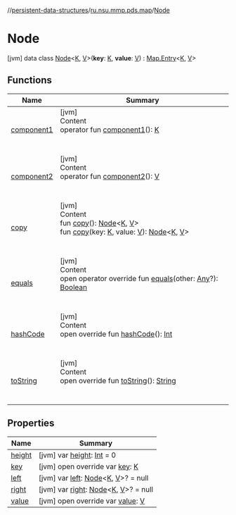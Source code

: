 //[persistent-data-structures](../../index.md)/[ru.nsu.mmp.pds.map](../index.md)/[Node](index.md)



# Node  
 [jvm] data class [Node](index.md)<[K](index.md), [V](index.md)>(**key**: [K](index.md), **value**: [V](index.md)) : [Map.Entry](https://kotlinlang.org/api/latest/jvm/stdlib/kotlin.collections/-map/-entry/index.html)<[K](index.md), [V](index.md)>    


## Functions  
  
|  Name|  Summary| 
|---|---|
| <a name="ru.nsu.mmp.pds.map/Node/component1/#/PointingToDeclaration/"></a>[component1](component1.md)| <a name="ru.nsu.mmp.pds.map/Node/component1/#/PointingToDeclaration/"></a>[jvm]  <br>Content  <br>operator fun [component1](component1.md)(): [K](index.md)  <br><br><br>
| <a name="ru.nsu.mmp.pds.map/Node/component2/#/PointingToDeclaration/"></a>[component2](component2.md)| <a name="ru.nsu.mmp.pds.map/Node/component2/#/PointingToDeclaration/"></a>[jvm]  <br>Content  <br>operator fun [component2](component2.md)(): [V](index.md)  <br><br><br>
| <a name="ru.nsu.mmp.pds.map/Node/copy/#/PointingToDeclaration/"></a>[copy](copy.md)| <a name="ru.nsu.mmp.pds.map/Node/copy/#/PointingToDeclaration/"></a>[jvm]  <br>Content  <br>fun [copy](copy.md)(): [Node](index.md)<[K](index.md), [V](index.md)>  <br>fun [copy](copy.md)(key: [K](index.md), value: [V](index.md)): [Node](index.md)<[K](index.md), [V](index.md)>  <br><br><br>
| <a name="kotlin/Any/equals/#kotlin.Any?/PointingToDeclaration/"></a>[equals](../-persistent-tree-map/-entry/index.md#%5Bkotlin%2FAny%2Fequals%2F%23kotlin.Any%3F%2FPointingToDeclaration%2F%5D%2FFunctions%2F-1014395654)| <a name="kotlin/Any/equals/#kotlin.Any?/PointingToDeclaration/"></a>[jvm]  <br>Content  <br>open operator override fun [equals](../-persistent-tree-map/-entry/index.md#%5Bkotlin%2FAny%2Fequals%2F%23kotlin.Any%3F%2FPointingToDeclaration%2F%5D%2FFunctions%2F-1014395654)(other: [Any](https://kotlinlang.org/api/latest/jvm/stdlib/kotlin/-any/index.html)?): [Boolean](https://kotlinlang.org/api/latest/jvm/stdlib/kotlin/-boolean/index.html)  <br><br><br>
| <a name="kotlin/Any/hashCode/#/PointingToDeclaration/"></a>[hashCode](../-persistent-tree-map/-entry/index.md#%5Bkotlin%2FAny%2FhashCode%2F%23%2FPointingToDeclaration%2F%5D%2FFunctions%2F-1014395654)| <a name="kotlin/Any/hashCode/#/PointingToDeclaration/"></a>[jvm]  <br>Content  <br>open override fun [hashCode](../-persistent-tree-map/-entry/index.md#%5Bkotlin%2FAny%2FhashCode%2F%23%2FPointingToDeclaration%2F%5D%2FFunctions%2F-1014395654)(): [Int](https://kotlinlang.org/api/latest/jvm/stdlib/kotlin/-int/index.html)  <br><br><br>
| <a name="kotlin/Any/toString/#/PointingToDeclaration/"></a>[toString](../-persistent-tree-map/-entry/index.md#%5Bkotlin%2FAny%2FtoString%2F%23%2FPointingToDeclaration%2F%5D%2FFunctions%2F-1014395654)| <a name="kotlin/Any/toString/#/PointingToDeclaration/"></a>[jvm]  <br>Content  <br>open override fun [toString](../-persistent-tree-map/-entry/index.md#%5Bkotlin%2FAny%2FtoString%2F%23%2FPointingToDeclaration%2F%5D%2FFunctions%2F-1014395654)(): [String](https://kotlinlang.org/api/latest/jvm/stdlib/kotlin/-string/index.html)  <br><br><br>


## Properties  
  
|  Name|  Summary| 
|---|---|
| <a name="ru.nsu.mmp.pds.map/Node/height/#/PointingToDeclaration/"></a>[height](height.md)| <a name="ru.nsu.mmp.pds.map/Node/height/#/PointingToDeclaration/"></a> [jvm] var [height](height.md): [Int](https://kotlinlang.org/api/latest/jvm/stdlib/kotlin/-int/index.html) = 0   <br>
| <a name="ru.nsu.mmp.pds.map/Node/key/#/PointingToDeclaration/"></a>[key](key.md)| <a name="ru.nsu.mmp.pds.map/Node/key/#/PointingToDeclaration/"></a> [jvm] open override var [key](key.md): [K](index.md)   <br>
| <a name="ru.nsu.mmp.pds.map/Node/left/#/PointingToDeclaration/"></a>[left](left.md)| <a name="ru.nsu.mmp.pds.map/Node/left/#/PointingToDeclaration/"></a> [jvm] var [left](left.md): [Node](index.md)<[K](index.md), [V](index.md)>? = null   <br>
| <a name="ru.nsu.mmp.pds.map/Node/right/#/PointingToDeclaration/"></a>[right](right.md)| <a name="ru.nsu.mmp.pds.map/Node/right/#/PointingToDeclaration/"></a> [jvm] var [right](right.md): [Node](index.md)<[K](index.md), [V](index.md)>? = null   <br>
| <a name="ru.nsu.mmp.pds.map/Node/value/#/PointingToDeclaration/"></a>[value](value.md)| <a name="ru.nsu.mmp.pds.map/Node/value/#/PointingToDeclaration/"></a> [jvm] open override var [value](value.md): [V](index.md)   <br>

